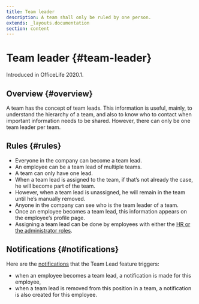 ```yaml
---
title: Team leader
description: A team shall only be ruled by one person.
extends: _layouts.documentation
section: content
---
```


# Team leader {#team-leader}

Introduced in OfficeLife 2020.1.

## Overview {#overview}

A team has the concept of team leads. This information is useful, mainly, to understand the hierarchy of a team, and also to know who to contact when important information needs to be shared. However, there can only be one team leader per team.

## Rules {#rules}

* Everyone in the company can become a team lead.
* An employee can be a team lead of multiple teams.
* A team can only have one lead.
* When a team lead is assigned to the team, if that’s not already the case, he will become part of the team.
* However, when a team lead is unassigned, he will remain in the team until he’s manually removed.
* Anyone in the company can see who is the team leader of a team.
* Once an employee becomes a team lead, this information appears on the employee’s profile page.
* Assigning a team lead can be done by employees with either the [HR or the administrator roles](/docs/understanding-roles).

## Notifications {#notifications}

Here are the [notifications](/docs/notifications) that the Team Lead feature triggers:

* when an employee becomes a team lead, a notification is made for this employee,
* when a team lead is removed from this position in a team, a notification is also created for this employee.